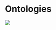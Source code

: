# Ontologies

[![](https://jitpack.io/v/kwalcock/Ontologies.svg)](https://jitpack.io/#kwalcock/Ontologies)
